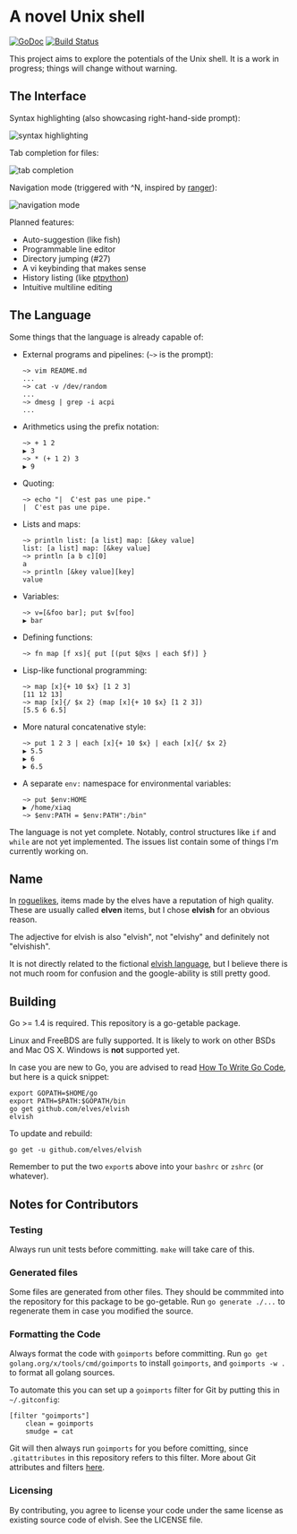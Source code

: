 # A novel Unix shell

[![GoDoc](http://godoc.org/github.com/elves/elvish?status.svg)](http://godoc.org/github.com/elves/elvish)
[![Build Status](https://travis-ci.org/elves/elvish.svg?branch=master)](https://travis-ci.org/elves/elvish)

This project aims to explore the potentials of the Unix shell. It is a work in
progress; things will change without warning.


## The Interface

Syntax highlighting (also showcasing right-hand-side prompt):

![syntax
highlighting](https://raw.githubusercontent.com/elves/images/master/syntax.png)

Tab completion for files:

![tab completion](https://raw.githubusercontent.com/elves/images/master/completion.png)

Navigation mode (triggered with ^N, inspired by
[ranger](http://ranger.nongnu.org/)):

![navigation mode](https://raw.githubusercontent.com/elves/images/master/navigation.png)


Planned features:

* Auto-suggestion (like fish)
* Programmable line editor
* Directory jumping (#27)
* A vi keybinding that makes sense
* History listing (like
  [ptpython](https://github.com/jonathanslenders/ptpython))
* Intuitive multiline editing

## The Language

Some things that the language is already capable of:

* External programs and pipelines: (`~>` is the prompt):
  ```
  ~> vim README.md
  ...
  ~> cat -v /dev/random
  ...
  ~> dmesg | grep -i acpi
  ...
  ```

* Arithmetics using the prefix notation:
  ```
  ~> + 1 2
  ▶ 3
  ~> * (+ 1 2) 3
  ▶ 9
  ```

* Quoting:
  ```
  ~> echo "|  C'est pas une pipe."
  |  C'est pas une pipe.
  ```

* Lists and maps:
  ```
  ~> println list: [a list] map: [&key value]
  list: [a list] map: [&key value]
  ~> println [a b c][0]
  a
  ~> println [&key value][key]
  value
  ```

* Variables:
  ```
  ~> v=[&foo bar]; put $v[foo]
  ▶ bar
  ```

* Defining functions:
  ```
  ~> fn map [f xs]{ put [(put $@xs | each $f)] }
  ```

* Lisp-like functional programming:
  ```
  ~> map [x]{+ 10 $x} [1 2 3]
  [11 12 13]
  ~> map [x]{/ $x 2} (map [x]{+ 10 $x} [1 2 3])
  [5.5 6 6.5]
  ```

* More natural concatenative style:
  ```
  ~> put 1 2 3 | each [x]{+ 10 $x} | each [x]{/ $x 2}
  ▶ 5.5
  ▶ 6
  ▶ 6.5
  ```

* A separate `env:` namespace for environmental variables:
  ```
  ~> put $env:HOME
  ▶ /home/xiaq
  ~> $env:PATH = $env:PATH":/bin"
  ```

The language is not yet complete. Notably, control structures like `if` and
`while` are not yet implemented. The issues list contain some of things I'm
currently working on.

## Name

In [roguelikes](https://en.wikipedia.org/wiki/Roguelike), items made by the
elves have a reputation of high quality.  These are usually called **elven**
items, but I chose **elvish** for an obvious reason.

The adjective for elvish is also "elvish", not "elvishy" and definitely not
"elvishish".

It is not directly related to the fictional
[elvish language](https://en.wikipedia.org/wiki/Elvish_language), but I
believe there is not much room for confusion and the google-ability is still
pretty good.


## Building

Go >= 1.4 is required. This repository is a go-getable package.

Linux and FreeBDS are fully supported. It is likely to work on other BSDs and
Mac OS X. Windows is **not** supported yet.

In case you are new to Go, you are advised to read [How To Write Go
Code](http://golang.org/doc/code.html), but here is a quick snippet:

```
export GOPATH=$HOME/go
export PATH=$PATH:$GOPATH/bin
go get github.com/elves/elvish
elvish
```

To update and rebuild:

```
go get -u github.com/elves/elvish
```

Remember to put the two `export`s above into your `bashrc` or `zshrc` (or
whatever).

## Notes for Contributors

### Testing

Always run unit tests before committing. `make` will take care of this.

### Generated files

Some files are generated from other files. They should be commmited into the
repository for this package to be go-getable. Run `go generate ./...` to
regenerate them in case you modified the source.

### Formatting the Code

Always format the code with `goimports` before committing. Run
`go get golang.org/x/tools/cmd/goimports` to install `goimports`, and
`goimports -w .` to format all golang sources.

To automate this you can set up a `goimports` filter for Git by putting this
in `~/.gitconfig`:

    [filter "goimports"]
        clean = goimports
        smudge = cat

Git will then always run `goimports` for you before comitting, since
`.gitattributes` in this repository refers to this filter. More about Git
attributes and filters
[here](https://www.kernel.org/pub/software/scm/git/docs/gitattributes.html).

### Licensing

By contributing, you agree to license your code under the same license as
existing source code of elvish. See the LICENSE file.
